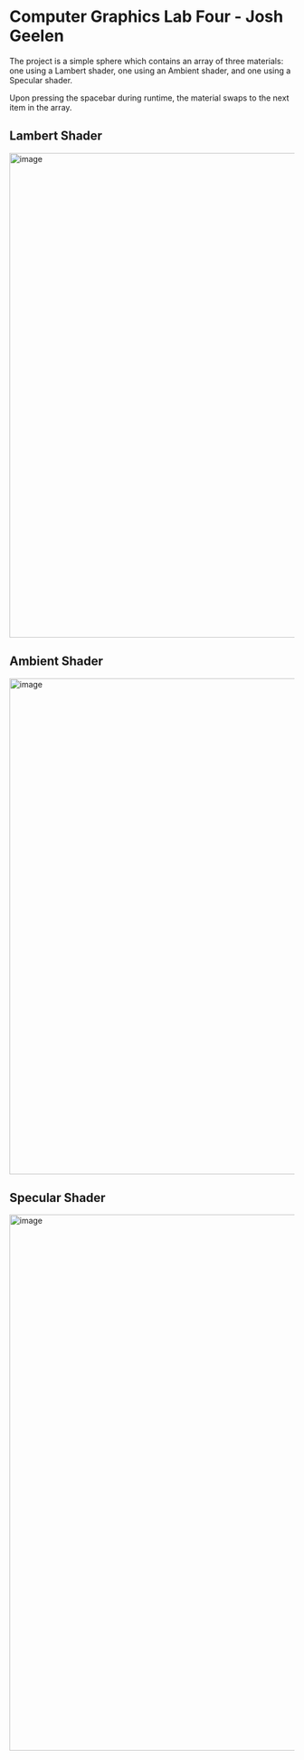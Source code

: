 # Computer Graphics Lab Four - Josh Geelen

The project is a simple sphere which contains an array of three materials: one using a Lambert shader, one using an Ambient shader, and one using a Specular shader.

Upon pressing the spacebar during runtime, the material swaps to the next item in the array.

## Lambert Shader

<img width="1381" height="856" alt="image" src="https://github.com/user-attachments/assets/bc01ea10-55aa-4bfb-9bbe-121a43a708ce" />

## Ambient Shader

<img width="1628" height="876" alt="image" src="https://github.com/user-attachments/assets/852302e9-46f5-41bf-b674-39d3cef4f639" />

## Specular Shader

<img width="1399" height="947" alt="image" src="https://github.com/user-attachments/assets/ed88b959-bb81-471d-b9ba-d24ce84e313b" />
